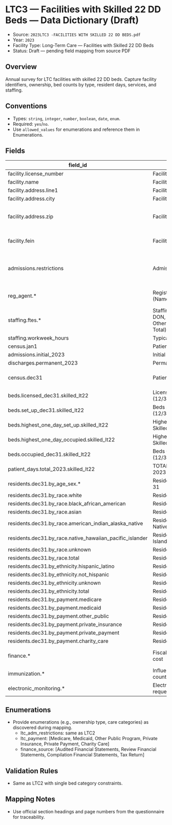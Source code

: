 # LTC3 — Facilities with Skilled 22 DD Beds — Data Dictionary (Draft)

- Source: `2023LTC3 -FACILITIES WITH SKILLED 22 DD BEDS.pdf`
- Year: `2023`
- Facility Type: Long-Term Care — Facilities with Skilled 22 DD Beds
- Status: Draft — pending field mapping from source PDF

## Overview

Annual survey for LTC facilities with skilled 22 DD beds. Capture facility identifiers, ownership, bed counts by type, resident days, services, and staffing.

## Conventions

- Types: `string`, `integer`, `number`, `boolean`, `date`, `enum`.
- Required: `yes`/`no`.
- Use `allowed_values` for enumerations and reference them in Enumerations.

## Fields

| field_id | field_label | field_name | type | required | allowed_values | format | unit | section/page | notes |
|---|---|---|---|---|---|---|---|---|---|
| facility.license_number | Facility License Number | license_number | string | yes |  |  |  | Sec I p.2 |  |
| facility.name | Facility Name | facility_name | string | yes |  |  |  | Sec I p.2 |  |
| facility.address.line1 | Facility Address | address_line1 | string | yes |  |  |  | Sec I p.2 |  |
| facility.address.city | Facility City | address_city | string | yes |  |  |  | Sec I p.2 |  |
| facility.address.zip | Facility Zip Code | address_zip | string | yes |  | ^\d{5}(-\d{4})?$ |  | Sec I p.2 |  |
| facility.fein | Facility FEIN Number | fein | string | yes |  | ^\d{2}-\d{7}$ |  | Sec I p.2 |  |
| admissions.restrictions | Admission Restrictions | admission_restrictions | array | yes | ltc_adm_restrictions |  |  | Sec I p.2 | Multi-select; include None Applicable |
| reg_agent.* | Registered Agent (Name/Address/CityStateZip/Phone) | reg_agent_* | string | conditional |  |  |  | Sec I p.2 | Required if ownership requires RA |
| staffing.ftes.* | Staffing FTEs (Admin, Physicians, DON, RN, LPN, Certified Aides, Other Health, Other Non-Health, Total) | fte_* | number | yes |  |  | FTE | Sec I p.3 | Total auto |
| staffing.workweek_hours | Typical work week hours (full-time) | workweek_hours | integer | yes |  |  | hours | Sec I p.3 |  |
| census.jan1 | Patients in facility on Jan 1, 2023 | census_jan1 | integer | yes |  |  | patients | Sec I p.3 |  |
| admissions.initial_2023 | Initial admissions during 2023 | admissions_initial | integer | yes |  |  | admissions | Sec I p.3 |  |
| discharges.permanent_2023 | Permanent discharges during 2023 | discharges_permanent | integer | yes |  |  | discharges | Sec I p.3 |  |
| census.dec31 | Patients in facility on Dec 31, 2023 | census_dec31 | integer | auto |  |  | patients | Sec I p.3 | Calculated per instructions |
| beds.licensed_dec31.skilled_lt22 | Licensed Beds — Skilled <22 (12/31/2023) | beds_licensed_skilled22 | integer | yes |  |  | beds | Sec I p.4 |  |
| beds.set_up_dec31.skilled_lt22 | Beds Set Up — Skilled <22 (12/31/2023) | beds_setup_skilled22 | integer | yes |  |  | beds | Sec I p.4 |  |
| beds.highest_one_day_set_up.skilled_lt22 | Highest One-Day Beds Set Up — Skilled <22 | beds_peak_setup_skilled22 | integer | yes |  |  | beds | Sec I p.4 |  |
| beds.highest_one_day_occupied.skilled_lt22 | Highest One-Day Beds Occupied — Skilled <22 | beds_peak_occupied_skilled22 | integer | yes |  |  | beds | Sec I p.4 |  |
| beds.occupied_dec31.skilled_lt22 | Beds Occupied — Skilled <22 (12/31/2023) | beds_occupied_skilled22 | integer | yes |  |  | beds | Sec I p.4 |  |
| patient_days.total_2023.skilled_lt22 | TOTAL PATIENT DAYS OF CARE 2023 — Skilled <22 | days_total_skilled22 | integer | yes |  |  | days | Sec I p.4 |  |
| residents.dec31.by_age_sex.* | Residents by Age/Sex — as of Dec 31 | residents_age_sex_* | integer | yes |  |  | patients | Sec I p.4 | Age bands as listed |
| residents.dec31.by_race.white | Residents — White | residents_race_white | integer | no |  |  | patients | Sec I p.5 | |
| residents.dec31.by_race.black_african_american | Residents — Black/African American | residents_race_black_african_american | integer | no |  |  | patients | Sec I p.5 | |
| residents.dec31.by_race.asian | Residents — Asian | residents_race_asian | integer | no |  |  | patients | Sec I p.5 | |
| residents.dec31.by_race.american_indian_alaska_native | Residents — American Indian/Alaska Native | residents_race_american_indian | integer | no |  |  | patients | Sec I p.5 | |
| residents.dec31.by_race.native_hawaiian_pacific_islander | Residents — Native Hawaiian/Pacific Islander | residents_race_native_hawaiian_pacific_islander | integer | no |  |  | patients | Sec I p.5 | |
| residents.dec31.by_race.unknown | Residents — Unknown Race | residents_race_unknown | integer | no |  |  | patients | Sec I p.5 | |
| residents.dec31.by_race.total | Residents — Total by Race | residents_race_total | integer | auto |  |  | patients | Sec I p.5 | |
| residents.dec31.by_ethnicity.hispanic_latino | Residents — Hispanic/Latino | residents_eth_hispanic_latino | integer | no |  |  | patients | Sec I p.5 | |
| residents.dec31.by_ethnicity.not_hispanic | Residents — Not Hispanic/Latino | residents_eth_non_hispanic | integer | no |  |  | patients | Sec I p.5 | |
| residents.dec31.by_ethnicity.unknown | Residents — Ethnicity Unknown | residents_eth_unknown | integer | no |  |  | patients | Sec I p.5 | |
| residents.dec31.by_ethnicity.total | Residents — Total by Ethnicity | residents_eth_total | integer | auto |  |  | patients | Sec I p.5 | |
| residents.dec31.by_payment.medicare | Residents — Medicare | residents_pay_medicare | integer | no | ltc_payment |  | patients | Sec I p.5 | |
| residents.dec31.by_payment.medicaid | Residents — Medicaid | residents_pay_medicaid | integer | no | ltc_payment |  | patients | Sec I p.5 | |
| residents.dec31.by_payment.other_public | Residents — Other Public Program | residents_pay_other_public | integer | no | ltc_payment |  | patients | Sec I p.5 | |
| residents.dec31.by_payment.private_insurance | Residents — Private Insurance | residents_pay_private_insurance | integer | no | ltc_payment |  | patients | Sec I p.5 | |
| residents.dec31.by_payment.private_payment | Residents — Private Payment | residents_pay_private_payment | integer | no | ltc_payment |  | patients | Sec I p.5 | |
| residents.dec31.by_payment.charity_care | Residents — Charity Care | residents_pay_charity_care | integer | no | ltc_payment |  | patients | Sec I p.5 | |
| finance.* | Fiscal year, capex, revenues, charity cost | finance_* |  |  |  |  |  | Sec II p.7-8 | Same structure as LTC2 |
| immunization.* | Influenza/pneumonia policies and counts | immun_* |  |  |  |  |  | Sec III p.9 | Same as LTC2 |
| electronic_monitoring.* | Electronic Monitoring requests/approved/denied | em_* |  |  |  |  |  | Sec III p.10 | Same as LTC2 |

## Enumerations

- Provide enumerations (e.g., ownership type, care categories) as discovered during mapping.
  - ltc_adm_restrictions: same as LTC2
  - ltc_payment: [Medicare, Medicaid, Other Public Program, Private Insurance, Private Payment, Charity Care]
  - finance_source: [Audited Financial Statements, Review Financial Statements, Compilation Financial Statements, Tax Return]

## Validation Rules

- Same as LTC2 with single bed category constraints.

## Mapping Notes

- Use official section headings and page numbers from the questionnaire for traceability.
